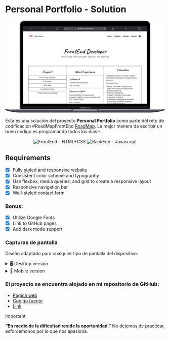 # Personal Portfolio - Solution

<img src="./image/desktop.png" alt="Solucion preview" style="max-width: 100%; height: auto;">

Esta es una solución del proyecto **Personal Portfolio** como parte del reto de codificación #RoadMapFrontEnd [RoadMap](https://roadmap.sh/projects/portfolio-website). La mejor manera de escribir un buen código es programando todos los días🔥.

<div align="center">
  <img src="https://img.shields.io/badge/FrontEnd-HTML%2BCSS-yellow" alt="FrontEnd - HTML+CSS">
  <img src="https://img.shields.io/badge/BackEnd-Javascript-orange" alt="BackEnd - Javascript">
</div>

## Requirements
- [x] Fully styled and responsive website
- [x] Consistent color scheme and typography
- [x] Use flexbox, media queries, and grid to create a responsive layout
- [x] Responsive navigation bar
- [x] Well-styled contact form

### Bonus:

- [x] Utilize Google Fonts
- [x] Link to GitHub pages
- [x] Add dark mode support

### Capturas de pantalla

Diseño adaptado para cualquier tipo de pantalla del dispositivo:

<details>
    <summary>🖥️ Desktop version</summary>

![](./image/desktop.png)
</details>

<details>
    <summary>📱 Mobile version</summary>

![](./image/mobile.png)
</details>


### El proyecto se encuentra alojado en mi repositorio de GitHub:

- [Pagina web](https://miguelramosalarcon.github.io/Personal-Portfolio-Roadmap/)
- [Codigo fuente]()
- [Link](https://roadmap.sh/projects/portfolio-website)
> [!IMPORTANT]
> **“En medio de la dificultad reside la oportunidad."** No dejemos de practicar, esforcémonos por lo que nos apasiona.
